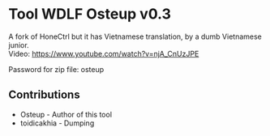 # Tool WDLF Osteup v0.3

A fork of HoneCtrl but it has Vietnamese translation, by a dumb Vietnamese junior.\
Video: https://www.youtube.com/watch?v=njA_CnUzJPE

Password for zip file: osteup

## Contributions
- Osteup - Author of this tool
- toidicakhia - Dumping
